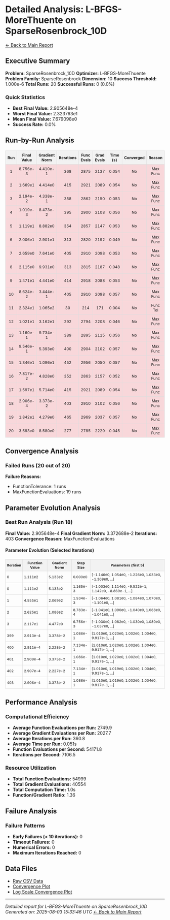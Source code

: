 # Detailed Analysis: L-BFGS-MoreThuente on SparseRosenbrock_10D
[← Back to Main Report](benchmark_report.md)
## Executive Summary
**Problem:** SparseRosenbrock_10D
**Optimizer:** L-BFGS-MoreThuente
**Problem Family:** SparseRosenbrock
**Dimension:** 10
**Success Threshold:** 1.000e-6
**Total Runs:** 20
**Successful Runs:** 0 (0.0%)

### Quick Statistics
* **Best Final Value:** 2.905648e-4
* **Worst Final Value:** 2.323763e1
* **Mean Final Value:** 7.679098e0
* **Success Rate:** 0.0%


## Run-by-Run Analysis
<table style="border-collapse: collapse; width: 100%; margin: 20px 0; font-size: 12px;">
<tr style="background-color: #f2f2f2;">
<th style="border: 1px solid #ddd; padding: 6px; text-align: center;">Run</th>
<th style="border: 1px solid #ddd; padding: 6px; text-align: center;">Final Value</th>
<th style="border: 1px solid #ddd; padding: 6px; text-align: center;">Gradient Norm</th>
<th style="border: 1px solid #ddd; padding: 6px; text-align: center;">Iterations</th>
<th style="border: 1px solid #ddd; padding: 6px; text-align: center;">Func Evals</th>
<th style="border: 1px solid #ddd; padding: 6px; text-align: center;">Grad Evals</th>
<th style="border: 1px solid #ddd; padding: 6px; text-align: center;">Time (s)</th>
<th style="border: 1px solid #ddd; padding: 6px; text-align: center;">Converged</th>
<th style="border: 1px solid #ddd; padding: 6px; text-align: center;">Reason</th>
</tr>
<tr style="background-color: #f8d7da;">
<td style="border: 1px solid #ddd; padding: 6px; text-align: center;">1</td>
<td style="border: 1px solid #ddd; padding: 6px; text-align: center;">8.756e-3</td>
<td style="border: 1px solid #ddd; padding: 6px; text-align: center;">4.410e-1</td>
<td style="border: 1px solid #ddd; padding: 6px; text-align: center;">368</td>
<td style="border: 1px solid #ddd; padding: 6px; text-align: center;">2875</td>
<td style="border: 1px solid #ddd; padding: 6px; text-align: center;">2137</td>
<td style="border: 1px solid #ddd; padding: 6px; text-align: center;">0.054</td>
<td style="border: 1px solid #ddd; padding: 6px; text-align: center;">No</td>
<td style="border: 1px solid #ddd; padding: 6px; text-align: center;">Max Func</td>
</tr>
<tr style="background-color: #f8d7da;">
<td style="border: 1px solid #ddd; padding: 6px; text-align: center;">2</td>
<td style="border: 1px solid #ddd; padding: 6px; text-align: center;">1.669e1</td>
<td style="border: 1px solid #ddd; padding: 6px; text-align: center;">4.414e0</td>
<td style="border: 1px solid #ddd; padding: 6px; text-align: center;">415</td>
<td style="border: 1px solid #ddd; padding: 6px; text-align: center;">2921</td>
<td style="border: 1px solid #ddd; padding: 6px; text-align: center;">2089</td>
<td style="border: 1px solid #ddd; padding: 6px; text-align: center;">0.054</td>
<td style="border: 1px solid #ddd; padding: 6px; text-align: center;">No</td>
<td style="border: 1px solid #ddd; padding: 6px; text-align: center;">Max Func</td>
</tr>
<tr style="background-color: #f8d7da;">
<td style="border: 1px solid #ddd; padding: 6px; text-align: center;">3</td>
<td style="border: 1px solid #ddd; padding: 6px; text-align: center;">2.194e-2</td>
<td style="border: 1px solid #ddd; padding: 6px; text-align: center;">4.338e-1</td>
<td style="border: 1px solid #ddd; padding: 6px; text-align: center;">358</td>
<td style="border: 1px solid #ddd; padding: 6px; text-align: center;">2862</td>
<td style="border: 1px solid #ddd; padding: 6px; text-align: center;">2150</td>
<td style="border: 1px solid #ddd; padding: 6px; text-align: center;">0.053</td>
<td style="border: 1px solid #ddd; padding: 6px; text-align: center;">No</td>
<td style="border: 1px solid #ddd; padding: 6px; text-align: center;">Max Func</td>
</tr>
<tr style="background-color: #f8d7da;">
<td style="border: 1px solid #ddd; padding: 6px; text-align: center;">4</td>
<td style="border: 1px solid #ddd; padding: 6px; text-align: center;">1.019e-3</td>
<td style="border: 1px solid #ddd; padding: 6px; text-align: center;">8.473e-2</td>
<td style="border: 1px solid #ddd; padding: 6px; text-align: center;">395</td>
<td style="border: 1px solid #ddd; padding: 6px; text-align: center;">2900</td>
<td style="border: 1px solid #ddd; padding: 6px; text-align: center;">2108</td>
<td style="border: 1px solid #ddd; padding: 6px; text-align: center;">0.056</td>
<td style="border: 1px solid #ddd; padding: 6px; text-align: center;">No</td>
<td style="border: 1px solid #ddd; padding: 6px; text-align: center;">Max Func</td>
</tr>
<tr style="background-color: #f8d7da;">
<td style="border: 1px solid #ddd; padding: 6px; text-align: center;">5</td>
<td style="border: 1px solid #ddd; padding: 6px; text-align: center;">1.119e1</td>
<td style="border: 1px solid #ddd; padding: 6px; text-align: center;">8.882e0</td>
<td style="border: 1px solid #ddd; padding: 6px; text-align: center;">354</td>
<td style="border: 1px solid #ddd; padding: 6px; text-align: center;">2857</td>
<td style="border: 1px solid #ddd; padding: 6px; text-align: center;">2147</td>
<td style="border: 1px solid #ddd; padding: 6px; text-align: center;">0.053</td>
<td style="border: 1px solid #ddd; padding: 6px; text-align: center;">No</td>
<td style="border: 1px solid #ddd; padding: 6px; text-align: center;">Max Func</td>
</tr>
<tr style="background-color: #f8d7da;">
<td style="border: 1px solid #ddd; padding: 6px; text-align: center;">6</td>
<td style="border: 1px solid #ddd; padding: 6px; text-align: center;">2.006e1</td>
<td style="border: 1px solid #ddd; padding: 6px; text-align: center;">2.901e1</td>
<td style="border: 1px solid #ddd; padding: 6px; text-align: center;">313</td>
<td style="border: 1px solid #ddd; padding: 6px; text-align: center;">2820</td>
<td style="border: 1px solid #ddd; padding: 6px; text-align: center;">2192</td>
<td style="border: 1px solid #ddd; padding: 6px; text-align: center;">0.049</td>
<td style="border: 1px solid #ddd; padding: 6px; text-align: center;">No</td>
<td style="border: 1px solid #ddd; padding: 6px; text-align: center;">Max Func</td>
</tr>
<tr style="background-color: #f8d7da;">
<td style="border: 1px solid #ddd; padding: 6px; text-align: center;">7</td>
<td style="border: 1px solid #ddd; padding: 6px; text-align: center;">2.659e0</td>
<td style="border: 1px solid #ddd; padding: 6px; text-align: center;">7.641e0</td>
<td style="border: 1px solid #ddd; padding: 6px; text-align: center;">405</td>
<td style="border: 1px solid #ddd; padding: 6px; text-align: center;">2910</td>
<td style="border: 1px solid #ddd; padding: 6px; text-align: center;">2098</td>
<td style="border: 1px solid #ddd; padding: 6px; text-align: center;">0.053</td>
<td style="border: 1px solid #ddd; padding: 6px; text-align: center;">No</td>
<td style="border: 1px solid #ddd; padding: 6px; text-align: center;">Max Func</td>
</tr>
<tr style="background-color: #f8d7da;">
<td style="border: 1px solid #ddd; padding: 6px; text-align: center;">8</td>
<td style="border: 1px solid #ddd; padding: 6px; text-align: center;">2.115e0</td>
<td style="border: 1px solid #ddd; padding: 6px; text-align: center;">9.931e0</td>
<td style="border: 1px solid #ddd; padding: 6px; text-align: center;">313</td>
<td style="border: 1px solid #ddd; padding: 6px; text-align: center;">2815</td>
<td style="border: 1px solid #ddd; padding: 6px; text-align: center;">2187</td>
<td style="border: 1px solid #ddd; padding: 6px; text-align: center;">0.048</td>
<td style="border: 1px solid #ddd; padding: 6px; text-align: center;">No</td>
<td style="border: 1px solid #ddd; padding: 6px; text-align: center;">Max Func</td>
</tr>
<tr style="background-color: #f8d7da;">
<td style="border: 1px solid #ddd; padding: 6px; text-align: center;">9</td>
<td style="border: 1px solid #ddd; padding: 6px; text-align: center;">1.471e1</td>
<td style="border: 1px solid #ddd; padding: 6px; text-align: center;">4.441e0</td>
<td style="border: 1px solid #ddd; padding: 6px; text-align: center;">414</td>
<td style="border: 1px solid #ddd; padding: 6px; text-align: center;">2918</td>
<td style="border: 1px solid #ddd; padding: 6px; text-align: center;">2088</td>
<td style="border: 1px solid #ddd; padding: 6px; text-align: center;">0.053</td>
<td style="border: 1px solid #ddd; padding: 6px; text-align: center;">No</td>
<td style="border: 1px solid #ddd; padding: 6px; text-align: center;">Max Func</td>
</tr>
<tr style="background-color: #f8d7da;">
<td style="border: 1px solid #ddd; padding: 6px; text-align: center;">10</td>
<td style="border: 1px solid #ddd; padding: 6px; text-align: center;">8.624e-2</td>
<td style="border: 1px solid #ddd; padding: 6px; text-align: center;">3.444e-1</td>
<td style="border: 1px solid #ddd; padding: 6px; text-align: center;">405</td>
<td style="border: 1px solid #ddd; padding: 6px; text-align: center;">2910</td>
<td style="border: 1px solid #ddd; padding: 6px; text-align: center;">2098</td>
<td style="border: 1px solid #ddd; padding: 6px; text-align: center;">0.057</td>
<td style="border: 1px solid #ddd; padding: 6px; text-align: center;">No</td>
<td style="border: 1px solid #ddd; padding: 6px; text-align: center;">Max Func</td>
</tr>
<tr style="background-color: #f8d7da;">
<td style="border: 1px solid #ddd; padding: 6px; text-align: center;">11</td>
<td style="border: 1px solid #ddd; padding: 6px; text-align: center;">2.324e1</td>
<td style="border: 1px solid #ddd; padding: 6px; text-align: center;">1.065e2</td>
<td style="border: 1px solid #ddd; padding: 6px; text-align: center;">30</td>
<td style="border: 1px solid #ddd; padding: 6px; text-align: center;">214</td>
<td style="border: 1px solid #ddd; padding: 6px; text-align: center;">171</td>
<td style="border: 1px solid #ddd; padding: 6px; text-align: center;">0.004</td>
<td style="border: 1px solid #ddd; padding: 6px; text-align: center;">No</td>
<td style="border: 1px solid #ddd; padding: 6px; text-align: center;">Func Tol</td>
</tr>
<tr style="background-color: #f8d7da;">
<td style="border: 1px solid #ddd; padding: 6px; text-align: center;">12</td>
<td style="border: 1px solid #ddd; padding: 6px; text-align: center;">1.021e1</td>
<td style="border: 1px solid #ddd; padding: 6px; text-align: center;">3.162e1</td>
<td style="border: 1px solid #ddd; padding: 6px; text-align: center;">292</td>
<td style="border: 1px solid #ddd; padding: 6px; text-align: center;">2794</td>
<td style="border: 1px solid #ddd; padding: 6px; text-align: center;">2208</td>
<td style="border: 1px solid #ddd; padding: 6px; text-align: center;">0.046</td>
<td style="border: 1px solid #ddd; padding: 6px; text-align: center;">No</td>
<td style="border: 1px solid #ddd; padding: 6px; text-align: center;">Max Func</td>
</tr>
<tr style="background-color: #f8d7da;">
<td style="border: 1px solid #ddd; padding: 6px; text-align: center;">13</td>
<td style="border: 1px solid #ddd; padding: 6px; text-align: center;">1.160e-1</td>
<td style="border: 1px solid #ddd; padding: 6px; text-align: center;">9.734e-1</td>
<td style="border: 1px solid #ddd; padding: 6px; text-align: center;">389</td>
<td style="border: 1px solid #ddd; padding: 6px; text-align: center;">2895</td>
<td style="border: 1px solid #ddd; padding: 6px; text-align: center;">2115</td>
<td style="border: 1px solid #ddd; padding: 6px; text-align: center;">0.056</td>
<td style="border: 1px solid #ddd; padding: 6px; text-align: center;">No</td>
<td style="border: 1px solid #ddd; padding: 6px; text-align: center;">Max Func</td>
</tr>
<tr style="background-color: #f8d7da;">
<td style="border: 1px solid #ddd; padding: 6px; text-align: center;">14</td>
<td style="border: 1px solid #ddd; padding: 6px; text-align: center;">9.546e-1</td>
<td style="border: 1px solid #ddd; padding: 6px; text-align: center;">5.393e0</td>
<td style="border: 1px solid #ddd; padding: 6px; text-align: center;">400</td>
<td style="border: 1px solid #ddd; padding: 6px; text-align: center;">2904</td>
<td style="border: 1px solid #ddd; padding: 6px; text-align: center;">2102</td>
<td style="border: 1px solid #ddd; padding: 6px; text-align: center;">0.057</td>
<td style="border: 1px solid #ddd; padding: 6px; text-align: center;">No</td>
<td style="border: 1px solid #ddd; padding: 6px; text-align: center;">Max Func</td>
</tr>
<tr style="background-color: #f8d7da;">
<td style="border: 1px solid #ddd; padding: 6px; text-align: center;">15</td>
<td style="border: 1px solid #ddd; padding: 6px; text-align: center;">1.346e1</td>
<td style="border: 1px solid #ddd; padding: 6px; text-align: center;">1.096e1</td>
<td style="border: 1px solid #ddd; padding: 6px; text-align: center;">452</td>
<td style="border: 1px solid #ddd; padding: 6px; text-align: center;">2956</td>
<td style="border: 1px solid #ddd; padding: 6px; text-align: center;">2050</td>
<td style="border: 1px solid #ddd; padding: 6px; text-align: center;">0.057</td>
<td style="border: 1px solid #ddd; padding: 6px; text-align: center;">No</td>
<td style="border: 1px solid #ddd; padding: 6px; text-align: center;">Max Func</td>
</tr>
<tr style="background-color: #f8d7da;">
<td style="border: 1px solid #ddd; padding: 6px; text-align: center;">16</td>
<td style="border: 1px solid #ddd; padding: 6px; text-align: center;">7.817e-2</td>
<td style="border: 1px solid #ddd; padding: 6px; text-align: center;">4.828e0</td>
<td style="border: 1px solid #ddd; padding: 6px; text-align: center;">352</td>
<td style="border: 1px solid #ddd; padding: 6px; text-align: center;">2863</td>
<td style="border: 1px solid #ddd; padding: 6px; text-align: center;">2157</td>
<td style="border: 1px solid #ddd; padding: 6px; text-align: center;">0.052</td>
<td style="border: 1px solid #ddd; padding: 6px; text-align: center;">No</td>
<td style="border: 1px solid #ddd; padding: 6px; text-align: center;">Max Func</td>
</tr>
<tr style="background-color: #f8d7da;">
<td style="border: 1px solid #ddd; padding: 6px; text-align: center;">17</td>
<td style="border: 1px solid #ddd; padding: 6px; text-align: center;">1.597e1</td>
<td style="border: 1px solid #ddd; padding: 6px; text-align: center;">5.714e0</td>
<td style="border: 1px solid #ddd; padding: 6px; text-align: center;">415</td>
<td style="border: 1px solid #ddd; padding: 6px; text-align: center;">2921</td>
<td style="border: 1px solid #ddd; padding: 6px; text-align: center;">2089</td>
<td style="border: 1px solid #ddd; padding: 6px; text-align: center;">0.054</td>
<td style="border: 1px solid #ddd; padding: 6px; text-align: center;">No</td>
<td style="border: 1px solid #ddd; padding: 6px; text-align: center;">Max Func</td>
</tr>
<tr style="background-color: #f8d7da;">
<td style="border: 1px solid #ddd; padding: 6px; text-align: center;">18</td>
<td style="border: 1px solid #ddd; padding: 6px; text-align: center;">2.906e-4</td>
<td style="border: 1px solid #ddd; padding: 6px; text-align: center;">3.373e-2</td>
<td style="border: 1px solid #ddd; padding: 6px; text-align: center;">403</td>
<td style="border: 1px solid #ddd; padding: 6px; text-align: center;">2910</td>
<td style="border: 1px solid #ddd; padding: 6px; text-align: center;">2102</td>
<td style="border: 1px solid #ddd; padding: 6px; text-align: center;">0.056</td>
<td style="border: 1px solid #ddd; padding: 6px; text-align: center;">No</td>
<td style="border: 1px solid #ddd; padding: 6px; text-align: center;">Max Func</td>
</tr>
<tr style="background-color: #f8d7da;">
<td style="border: 1px solid #ddd; padding: 6px; text-align: center;">19</td>
<td style="border: 1px solid #ddd; padding: 6px; text-align: center;">1.842e1</td>
<td style="border: 1px solid #ddd; padding: 6px; text-align: center;">4.279e0</td>
<td style="border: 1px solid #ddd; padding: 6px; text-align: center;">465</td>
<td style="border: 1px solid #ddd; padding: 6px; text-align: center;">2969</td>
<td style="border: 1px solid #ddd; padding: 6px; text-align: center;">2037</td>
<td style="border: 1px solid #ddd; padding: 6px; text-align: center;">0.057</td>
<td style="border: 1px solid #ddd; padding: 6px; text-align: center;">No</td>
<td style="border: 1px solid #ddd; padding: 6px; text-align: center;">Max Func</td>
</tr>
<tr style="background-color: #f8d7da;">
<td style="border: 1px solid #ddd; padding: 6px; text-align: center;">20</td>
<td style="border: 1px solid #ddd; padding: 6px; text-align: center;">3.593e0</td>
<td style="border: 1px solid #ddd; padding: 6px; text-align: center;">8.580e0</td>
<td style="border: 1px solid #ddd; padding: 6px; text-align: center;">277</td>
<td style="border: 1px solid #ddd; padding: 6px; text-align: center;">2785</td>
<td style="border: 1px solid #ddd; padding: 6px; text-align: center;">2229</td>
<td style="border: 1px solid #ddd; padding: 6px; text-align: center;">0.045</td>
<td style="border: 1px solid #ddd; padding: 6px; text-align: center;">No</td>
<td style="border: 1px solid #ddd; padding: 6px; text-align: center;">Max Func</td>
</tr>
</table>

## Convergence Analysis

### Failed Runs (20 out of 20)

**Failure Reasons:**
- FunctionTolerance: 1 runs
- MaxFunctionEvaluations: 19 runs

## Parameter Evolution Analysis

### Best Run Analysis (Run 18)
**Final Value:** 2.905648e-4
**Final Gradient Norm:** 3.372688e-2
**Iterations:** 403
**Convergence Reason:** MaxFunctionEvaluations

#### Parameter Evolution (Selected Iterations)

<table style="border-collapse: collapse; width: 100%; margin: 20px 0; font-size: 11px;">
<tr style="background-color: #f2f2f2;">
<th style="border: 1px solid #ddd; padding: 4px;">Iteration</th>
<th style="border: 1px solid #ddd; padding: 4px;">Function Value</th>
<th style="border: 1px solid #ddd; padding: 4px;">Gradient Norm</th>
<th style="border: 1px solid #ddd; padding: 4px;">Step Size</th>
<th style="border: 1px solid #ddd; padding: 4px;">Parameters (first 5)</th>
</tr>
<tr><td style="border: 1px solid #ddd; padding: 4px;">0</td><td style="border: 1px solid #ddd; padding: 4px;">1.111e2</td><td style="border: 1px solid #ddd; padding: 4px;">5.133e2</td><td style="border: 1px solid #ddd; padding: 4px;">0.000e0</td><td style="border: 1px solid #ddd; padding: 4px;">[-1.146e0, 1.054e0, -1.226e0, 1.033e0, -1.309e0, ...]</td></tr>
<tr><td style="border: 1px solid #ddd; padding: 4px;">0</td><td style="border: 1px solid #ddd; padding: 4px;">1.111e2</td><td style="border: 1px solid #ddd; padding: 4px;">5.133e2</td><td style="border: 1px solid #ddd; padding: 4px;">1.165e-3</td><td style="border: 1px solid #ddd; padding: 4px;">[-1.003e0, 1.114e0, -9.522e-1, 1.142e0, -8.869e-1, ...]</td></tr>
<tr><td style="border: 1px solid #ddd; padding: 4px;">1</td><td style="border: 1px solid #ddd; padding: 4px;">4.555e1</td><td style="border: 1px solid #ddd; padding: 4px;">2.069e2</td><td style="border: 1px solid #ddd; padding: 4px;">1.534e-3</td><td style="border: 1px solid #ddd; padding: 4px;">[-1.064e0, 1.081e0, -1.084e0, 1.070e0, -1.101e0, ...]</td></tr>
<tr><td style="border: 1px solid #ddd; padding: 4px;">2</td><td style="border: 1px solid #ddd; padding: 4px;">2.625e1</td><td style="border: 1px solid #ddd; padding: 4px;">1.086e2</td><td style="border: 1px solid #ddd; padding: 4px;">8.783e-4</td><td style="border: 1px solid #ddd; padding: 4px;">[-1.041e0, 1.090e0, -1.040e0, 1.088e0, -1.041e0, ...]</td></tr>
<tr><td style="border: 1px solid #ddd; padding: 4px;">3</td><td style="border: 1px solid #ddd; padding: 4px;">2.117e1</td><td style="border: 1px solid #ddd; padding: 4px;">4.477e0</td><td style="border: 1px solid #ddd; padding: 4px;">6.756e-3</td><td style="border: 1px solid #ddd; padding: 4px;">[-1.030e0, 1.082e0, -1.030e0, 1.080e0, -1.037e0, ...]</td></tr>
<tr><td style="border: 1px solid #ddd; padding: 4px;">399</td><td style="border: 1px solid #ddd; padding: 4px;">2.913e-4</td><td style="border: 1px solid #ddd; padding: 4px;">3.378e-2</td><td style="border: 1px solid #ddd; padding: 4px;">1.086e-1</td><td style="border: 1px solid #ddd; padding: 4px;">[1.010e0, 1.020e0, 1.002e0, 1.004e0, 9.917e-1, ...]</td></tr>
<tr><td style="border: 1px solid #ddd; padding: 4px;">400</td><td style="border: 1px solid #ddd; padding: 4px;">2.911e-4</td><td style="border: 1px solid #ddd; padding: 4px;">2.228e-2</td><td style="border: 1px solid #ddd; padding: 4px;">7.134e-1</td><td style="border: 1px solid #ddd; padding: 4px;">[1.010e0, 1.020e0, 1.002e0, 1.004e0, 9.917e-1, ...]</td></tr>
<tr><td style="border: 1px solid #ddd; padding: 4px;">401</td><td style="border: 1px solid #ddd; padding: 4px;">2.909e-4</td><td style="border: 1px solid #ddd; padding: 4px;">3.375e-2</td><td style="border: 1px solid #ddd; padding: 4px;">1.086e-1</td><td style="border: 1px solid #ddd; padding: 4px;">[1.010e0, 1.020e0, 1.002e0, 1.004e0, 9.917e-1, ...]</td></tr>
<tr><td style="border: 1px solid #ddd; padding: 4px;">402</td><td style="border: 1px solid #ddd; padding: 4px;">2.907e-4</td><td style="border: 1px solid #ddd; padding: 4px;">2.227e-2</td><td style="border: 1px solid #ddd; padding: 4px;">7.134e-1</td><td style="border: 1px solid #ddd; padding: 4px;">[1.010e0, 1.019e0, 1.002e0, 1.004e0, 9.917e-1, ...]</td></tr>
<tr><td style="border: 1px solid #ddd; padding: 4px;">403</td><td style="border: 1px solid #ddd; padding: 4px;">2.906e-4</td><td style="border: 1px solid #ddd; padding: 4px;">3.373e-2</td><td style="border: 1px solid #ddd; padding: 4px;">1.086e-1</td><td style="border: 1px solid #ddd; padding: 4px;">[1.010e0, 1.019e0, 1.002e0, 1.004e0, 9.917e-1, ...]</td></tr>
</table>

## Performance Analysis

### Computational Efficiency
- **Average Function Evaluations per Run:** 2749.9
- **Average Gradient Evaluations per Run:** 2027.7
- **Average Iterations per Run:** 360.8
- **Average Time per Run:** 0.051s
- **Function Evaluations per Second:** 54171.8
- **Iterations per Second:** 7106.5
### Resource Utilization
- **Total Function Evaluations:** 54999
- **Total Gradient Evaluations:** 40554
- **Total Computation Time:** 1.0s
- **Function/Gradient Ratio:** 1.36
## Failure Analysis

### Failure Patterns
- **Early Failures (< 10 iterations):** 0
- **Timeout Failures:** 0
- **Numerical Errors:** 0
- **Maximum Iterations Reached:** 0


## Data Files
* [Raw CSV Data](../data/problems/SparseRosenbrock_10D_results.csv)
* [Convergence Plot](../plots/SparseRosenbrock_10D.png)
* [Log Scale Convergence Plot](../plots/SparseRosenbrock_10D_log.png)


---
*Detailed report for L-BFGS-MoreThuente on SparseRosenbrock_10D*
*Generated on: 2025-08-03 15:33:46 UTC*
*[← Back to Main Report](../benchmark_report.md)*
